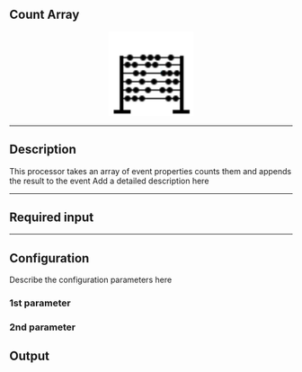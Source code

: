 ## Count Array

<p align="center"> 
    <img src="icon.png" width="150px;"/>
</p>

***

## Description

This processor takes an array of event properties counts them and appends the result to the event
Add a detailed description here

***

## Required input


***

## Configuration

Describe the configuration parameters here

### 1st parameter


### 2nd parameter

## Output